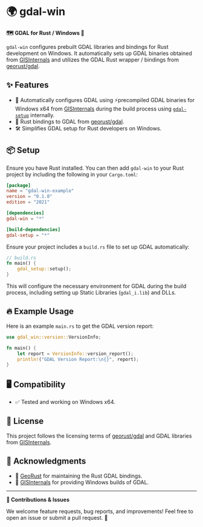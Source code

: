 # 🌍 gdal-win

**🗺️ GDAL for Rust / Windows 🎯**

`gdal-win` configures prebuilt GDAL libraries and bindings for Rust development on Windows. It automatically sets up GDAL binaries obtained from [GISInternals](https://www.gisinternals.com) and utilizes the GDAL Rust wrapper / bindings from [georust/gdal](https://github.com/georust/gdal).

## ✨ Features

- 🔧 Automatically configures GDAL using ⚡precompiled GDAL binaries for Windows x64 from [GISInternals](https://www.gisinternals.com) during the build process using [`gdal-setup`](https://github.com/geocrate/gdal-setup) internally.
- 🦀 Rust bindings to GDAL from [georust/gdal](https://github.com/georust/gdal).
- 🛠️ Simplifies GDAL setup for Rust developers on Windows.

## 📦 Setup

Ensure you have Rust installed. You can then add `gdal-win` to your Rust project by including the following in your `Cargo.toml`:

```toml
[package]
name = "gdal-win-example"
version = "0.1.0"
edition = "2021"

[dependencies]
gdal-win = "*"

[build-dependencies]
gdal-setup = "*"
```

Ensure your project includes a `build.rs` file to set up GDAL automatically:

```rust
// build.rs
fn main() {
    gdal_setup::setup();
}
```

This will configure the necessary environment for GDAL during the build process, including setting up Static Libraries (`gdal_i.lib`) and DLLs.

## 🔥 Example Usage

Here is an example `main.rs` to get the GDAL version report:

```rust
use gdal_win::version::VersionInfo;

fn main() {
    let report = VersionInfo::version_report();
    println!("GDAL Version Report:\n{}", report);
}
```

## 🖥️ Compatibility

- ✅ Tested and working on Windows x64.

## 📜 License

This project follows the licensing terms of [georust/gdal](https://github.com/georust/gdal) and GDAL libraries from [GISInternals](https://www.gisinternals.com).

## 💖 Acknowledgments

- 🦀 [GeoRust](https://github.com/georust) for maintaining the Rust GDAL bindings.
- 🎉 [GISInternals](https://www.gisinternals.com) for providing Windows builds of GDAL.

---

**🤝 Contributions & Issues**

We welcome feature requests, bug reports, and improvements! Feel free to open an issue or submit a pull request. 🚀

